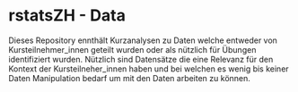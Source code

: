 # rstatsZH - Data

Dieses Repository ennthält Kurzanalysen zu Daten welche entweder von Kursteilnehmer_innen geteilt wurden oder als nützlich für Übungen identifiziert wurden. Nützlich sind Datensätze die eine Relevanz für den Kontext der Kursteilneher_innen haben und bei welchen es wenig bis keiner Daten Manipulation bedarf um mit den Daten arbeiten zu können. 
